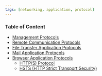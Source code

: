 ```yaml
---
tags: [networking, application, protocol]
---
```


### Table of Content

* [Management Protocols](Management%20Protocols.md)
* [Remote Communication Protocols](Remote%20Communication%20Protocols.md)
* [File Transfer Application Protocols](File%20Transfer%20Application%20Protocols.md)
* [Mail Application Protocols](Mail%20Application%20Protocols.md)
* [Browser Application Protocols](Browser%20Application%20Protocols.md)
	* [HTTP(S) Protocol](HTTP(S)%20Protocol.md)
	* [HSTS (HTTP Strict Transport Security)](../../../Cyber%20Security/Network%20Hacking/HSTS%20(HTTP%20Strict%20Transport%20Security).md)
